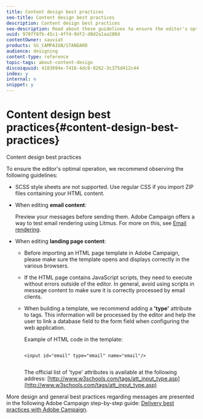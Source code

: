 ```yaml
---
title: Content design best practices
seo-title: Content design best practices
description: Content design best practices
seo-description: Read about these guidelines to ensure the editor's optimal operation.
uuid: 978ff8fb-45c1-4ff4-9df2-d8d2a1aa280d
contentOwner: sauviat
products: SG_CAMPAIGN/STANDARD
audience: designing
content-type: reference
topic-tags: about-content-design
discoiquuid: 4103694e-7416-4dc0-9262-3c375d412c44
index: y
internal: n
snippet: y
---
```


# Content design best practices{#content-design-best-practices}

Content design best practices

To ensure the editor's optimal operation, we recommend observing the following guidelines:

* SCSS style sheets are not supported. Use regular CSS if you import ZIP files containing your HTML content.
* When editing **email content**:

  Preview your messages before sending them. Adobe Campaign offers a way to test email rendering using Litmus. For more on this, see [Email rendering](../../sending/using/email-rendering.md).

* When editing **landing page content**:

    * Before importing an HTML page template in Adobe Campaign, please make sure the template opens and displays correctly in the various browsers.
    * If the HTML page contains JavaScript scripts, they need to execute without errors outside of the editor. In general, avoid using scripts in message content to make sure it is correctly processed by email clients.
    * When building a template, we recommend adding a **'type'** attribute to  tags. This information will be processed by the editor and help the user to link a database field to the form field when configuring the web application.

      Example of HTML code in the template:

      ```    
      
      <input id="email" type="email" name="email"/>
         
      ```    
    
      The official list of 'type' attributes is available at the following address: [http://www.w3schools.com/tags/att_input_type.asp](http://www.w3schools.com/tags/att_input_type.asp)

More design and general best practices regarding messages are presented in the following Adobe Campaign step-by-step guide: [Delivery best practices with Adobe Campaign](https://docs.campaign.adobe.com/doc/standard/getting_started/en/ACS_DeliveryBestPractices.html ).
